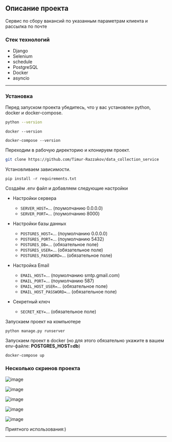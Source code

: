
## Описание проекта
Сервис по сбору вакансий по указанным параметрам клиента и рассылка по почте

### Стек технологий
- Django
- Selenium
- schedule
- PostgreSQL
- Docker
- asyncio
---

### Установка
Перед запуском проекта убедитесь, что у вас установлен python, docker и docker-compose.

```bash
python --version
```

```
docker --version
```

```
docker-compose --version
```

Переходим в рабочую директорию и клонируем проект.

```bash
git clone https://github.com/Timur-Razzakov/data_collection_service
```

Установливаем зависимости.

```
pip install -r requirements.txt
```

Создаём .env файл и добавляем следующие настройки

- Настройки сервера
  - `SERVER_HOST=`... (поумолчанию 0.0.0.0)
  - `SERVER_PORT=`... (поумолчанию 8000)
  
- Настройки базы данных 
  - `POSTGRES_HOST=`... (поумолчанию 0.0.0.0)
  - `POSTGRES_PORT=`... (поумолчанию 5432)
  - `POSTGRES_DB=`... (обязательное поле)
  - `POSTGRES_USER=`... (обязательное поле)
  - `POSTGRES_PASSWORD=`... (обязательное поле)
 
- Настройка Email 
  - `EMAIL_HOST=`... (поумолчанию smtp.gmail.com)
  - `EMAIL_PORT=`... (поумолчанию 587)
  - `EMAIL_HOST_USER=`... (обязательное поле)
  - `EMAIL_HOST_PASSWORD=`... (обязательное поле)
  
- Секретный ключ
  - `SECRET_KEY=`... (обязательное поле)


Запускаем проект на компьютере

```
python manage.py runserver
```

Запускаем проект в docker (но для этого обязательно укажите в вашем env-файле: **POSTGRES_HOST=db**)

```
docker-compose up
```


### Несколько скринов проекта

![image](https://user-images.githubusercontent.com/75569467/147512641-a24ddbb9-4d6b-40d1-a9cf-0db48d2f2805.png)


![image](https://user-images.githubusercontent.com/75569467/147512658-8fdb1ee3-e1be-497c-9890-05df8209678d.png)


![image](https://user-images.githubusercontent.com/75569467/147512683-58ada14d-8a84-4c04-bdf3-b30188268432.png)


![image](https://user-images.githubusercontent.com/75569467/147512741-74be2fb9-0f87-437e-8e4d-c3c94c2a0ddc.png)


![image](https://user-images.githubusercontent.com/75569467/147512692-907d4139-115d-4d7e-a259-b83350fb6d98.png)

Приятного использования:)

---
